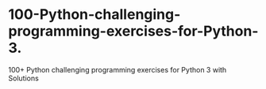 # 100-Python-challenging-programming-exercises-for-Python-3.
100+ Python challenging programming exercises for Python 3 with Solutions
